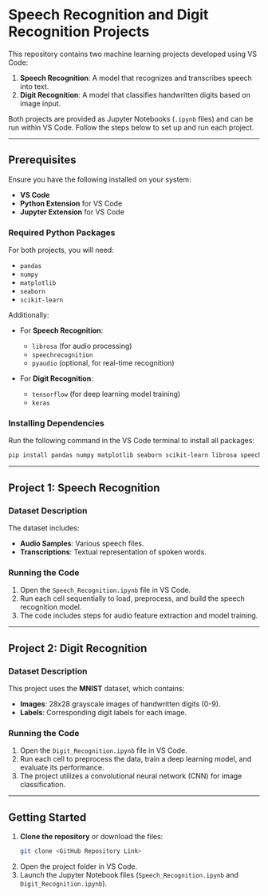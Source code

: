 # Speech Recognition and Digit Recognition Projects  

This repository contains two machine learning projects developed using VS Code:  

1. **Speech Recognition**: A model that recognizes and transcribes speech into text.  
2. **Digit Recognition**: A model that classifies handwritten digits based on image input.  

Both projects are provided as Jupyter Notebooks (`.ipynb` files) and can be run within VS Code. Follow the steps below to set up and run each project.

---

## Prerequisites  

Ensure you have the following installed on your system:  

- **VS Code**  
- **Python Extension** for VS Code  
- **Jupyter Extension** for VS Code  

### Required Python Packages  

For both projects, you will need:  

- `pandas`  
- `numpy`  
- `matplotlib`  
- `seaborn`  
- `scikit-learn`  

Additionally:  

- For **Speech Recognition**:  
  - `librosa` (for audio processing)  
  - `speechrecognition`  
  - `pyaudio` (optional, for real-time recognition)  

- For **Digit Recognition**:  
  - `tensorflow` (for deep learning model training)  
  - `keras`  

### Installing Dependencies  
Run the following command in the VS Code terminal to install all packages:  
```bash  
pip install pandas numpy matplotlib seaborn scikit-learn librosa speechrecognition pyaudio tensorflow keras  
```

---

## Project 1: Speech Recognition  

### Dataset Description  
The dataset includes:  

- **Audio Samples**: Various speech files.  
- **Transcriptions**: Textual representation of spoken words.  

### Running the Code  

1. Open the `Speech_Recognition.ipynb` file in VS Code.  
2. Run each cell sequentially to load, preprocess, and build the speech recognition model.  
3. The code includes steps for audio feature extraction and model training.  

---

## Project 2: Digit Recognition  

### Dataset Description  
This project uses the **MNIST** dataset, which contains:  

- **Images**: 28x28 grayscale images of handwritten digits (0-9).  
- **Labels**: Corresponding digit labels for each image.  

### Running the Code  

1. Open the `Digit_Recognition.ipynb` file in VS Code.  
2. Run each cell to preprocess the data, train a deep learning model, and evaluate its performance.  
3. The project utilizes a convolutional neural network (CNN) for image classification.  

---

## Getting Started  

1. **Clone the repository** or download the files:  
   ```bash  
   git clone <GitHub Repository Link>  
   ```  
2. Open the project folder in VS Code.  
3. Launch the Jupyter Notebook files (`Speech_Recognition.ipynb` and `Digit_Recognition.ipynb`).  
